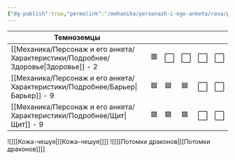 ```yaml
---
{"dg-publish":true,"permalink":"/mehanika/personazh-i-ego-anketa/rasa/podrobnee/drakonid/"}
---
```


| Темноземцы   |     |     |     |     |     |
| ------------ | --- | --- | --- | --- | --- |
| [[Механика/Персонаж и его анкета/Характеристики/Подробнее/Здоровье\|Здоровье]] - 2 | 🟥  | ⬜️  | ⬜️  | ⬜️  | ⬜️ |
| [[Механика/Персонаж и его анкета/Характеристики/Подробнее/Барьер\|Барьер]] - 9   | 🟦  | 🟦 | 🟦 | ⬜️ | ⬜️ |
| [[Механика/Персонаж и его анкета/Характеристики/Подробнее/Щит\|Щит]] - 9      | 🟩  | 🟩  | 🟩 | ⬜️ | ⬜️ |

![[[[Кожа-чешуя\|[[Кожа-чешуя]]]]
![[[[Потомки драконов\|[[Потомки драконов]]]]

  

